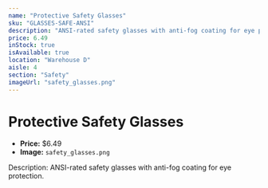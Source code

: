 ```yaml
---
name: "Protective Safety Glasses"
sku: "GLASSES-SAFE-ANSI"
description: "ANSI-rated safety glasses with anti-fog coating for eye protection."
price: 6.49
inStock: true
isAvailable: true
location: "Warehouse D"
aisle: 4
section: "Safety"
imageUrl: "safety_glasses.png"
---
```


# Protective Safety Glasses

- **Price:** $6.49
- **Image:** `safety_glasses.png`

Description: ANSI-rated safety glasses with anti-fog coating for eye protection.
